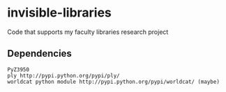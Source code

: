 invisible-libraries
===================

Code that supports my faculty libraries research project

Dependencies
------------

    PyZ3950
    ply http://pypi.python.org/pypi/ply/
    worldcat python module http://pypi.python.org/pypi/worldcat/ (maybe)
